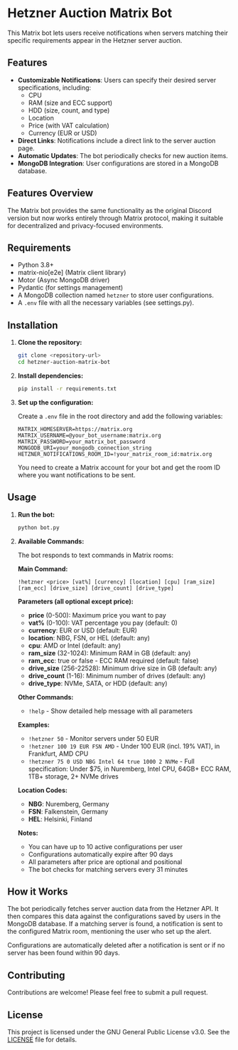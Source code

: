 # Hetzner Auction Matrix Bot

This Matrix bot lets users receive notifications when servers matching their specific requirements appear in the Hetzner server auction.

## Features

- **Customizable Notifications**: Users can specify their desired server specifications, including:
  - CPU
  - RAM (size and ECC support)
  - HDD (size, count, and type)
  - Location
  - Price (with VAT calculation)
  - Currency (EUR or USD)
- **Direct Links**: Notifications include a direct link to the server auction page.
- **Automatic Updates**: The bot periodically checks for new auction items.
- **MongoDB Integration**: User configurations are stored in a MongoDB database.

## Features Overview

The Matrix bot provides the same functionality as the original Discord version but now works entirely through Matrix protocol, making it suitable for decentralized and privacy-focused environments.

## Requirements

- Python 3.8+
- matrix-nio[e2e] (Matrix client library)
- Motor (Async MongoDB driver)
- Pydantic (for settings management)
- A MongoDB collection named `hetzner` to store user configurations.
- A `.env` file with all the necessary variables (see settings.py).

## Installation

1. **Clone the repository:**

   ```bash
   git clone <repository-url>
   cd hetzner-auction-matrix-bot
   ```

2. **Install dependencies:**

   ```bash
   pip install -r requirements.txt
   ```

3. **Set up the configuration:**

   Create a `.env` file in the root directory and add the following variables:

   ```env
   MATRIX_HOMESERVER=https://matrix.org
   MATRIX_USERNAME=@your_bot_username:matrix.org
   MATRIX_PASSWORD=your_matrix_bot_password
   MONGODB_URI=your_mongodb_connection_string
   HETZNER_NOTIFICATIONS_ROOM_ID=!your_matrix_room_id:matrix.org
   ```

   You need to create a Matrix account for your bot and get the room ID where you want notifications to be sent.

## Usage

1. **Run the bot:**

   ```bash
   python bot.py
   ```

2. **Available Commands:**

   The bot responds to text commands in Matrix rooms:
   
   **Main Command:**
   ```
   !hetzner <price> [vat%] [currency] [location] [cpu] [ram_size] [ram_ecc] [drive_size] [drive_count] [drive_type]
   ```
   
   **Parameters (all optional except price):**
   - **price** (0-500): Maximum price you want to pay
   - **vat%** (0-100): VAT percentage you pay (default: 0)
   - **currency**: EUR or USD (default: EUR)
   - **location**: NBG, FSN, or HEL (default: any)
   - **cpu**: AMD or Intel (default: any)
   - **ram_size** (32-1024): Minimum RAM in GB (default: any)
   - **ram_ecc**: true or false - ECC RAM required (default: false)
   - **drive_size** (256-22528): Minimum drive size in GB (default: any)
   - **drive_count** (1-16): Minimum number of drives (default: any)
   - **drive_type**: NVMe, SATA, or HDD (default: any)
   
   **Other Commands:**
   - `!help` - Show detailed help message with all parameters
   
   **Examples:**
   - `!hetzner 50` - Monitor servers under 50 EUR
   - `!hetzner 100 19 EUR FSN AMD` - Under 100 EUR (incl. 19% VAT), in Frankfurt, AMD CPU
   - `!hetzner 75 0 USD NBG Intel 64 true 1000 2 NVMe` - Full specification: Under $75, in Nuremberg, Intel CPU, 64GB+ ECC RAM, 1TB+ storage, 2+ NVMe drives
   
   **Location Codes:**
   - **NBG**: Nuremberg, Germany
   - **FSN**: Falkenstein, Germany  
   - **HEL**: Helsinki, Finland
   
   **Notes:**
   - You can have up to 10 active configurations per user
   - Configurations automatically expire after 90 days
   - All parameters after price are optional and positional
   - The bot checks for matching servers every 31 minutes

## How it Works

The bot periodically fetches server auction data from the Hetzner API. It then compares this data against the configurations saved by users in the MongoDB database. If a matching server is found, a notification is sent to the configured Matrix room, mentioning the user who set up the alert.

Configurations are automatically deleted after a notification is sent or if no server has been found within 90 days.

## Contributing

Contributions are welcome! Please feel free to submit a pull request.

## License

This project is licensed under the GNU General Public License v3.0. See the [LICENSE](LICENSE) file for details.
